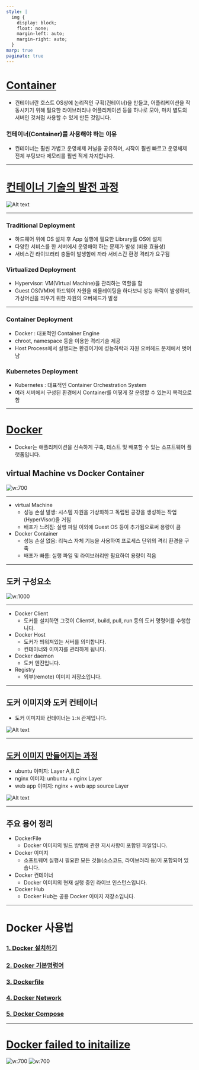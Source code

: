 ```yaml
---
style: |
  img {
    display: block;
    float: none;
    margin-left: auto;
    margin-right: auto;
  }
marp: true
paginate: true
---
```

# [Container](https://captcha.tistory.com/46)
- 컨테이너란 호스트 OS상에 논리적인 구획(컨테이너)을 만들고, 어플리케이션을 작동시키기 위해 필요한 라이브러리나 어플리케이션 등을 하나로 모아, 마치 별도의 서버인 것처럼 사용할 수 있게 만든 것입니다. 

### 컨테이너(Container)를 사용해야 하는 이유
- 컨테이너는 훨씬 가볍고 운영체제 커널을 공유하며, 시작이 훨씬 빠르고 운영체제 전체 부팅보다 메모리를 훨씬 적게 차지합니다.
---
# [컨테이너 기술의 발전 과정](https://ahnty0122.tistory.com/160)
![Alt text](./img/image.png)

---
### Traditional Deployment
- 하드웨어 위에 OS 설치 후 App 실행에 필요한 Library를 OS에 설치
- 다양한 서비스를 한 서버에서 운영해야 하는 문제가 발생 (비용 효율성)
- 서비스간 라이브러리 충돌이 발생함에 까라 서비스간 환경 격리가 요구됨
### Virtualized Deployment
- Hypervisor: VM(Virtual Machine)을 관리하는 역할을 함
- Guest OS(VM)에 하드웨어 자원을 에뮬레이팅을 하다보니 성능 하락이 발생하며, 가상머신을 띄우기 위한 자원의 오버헤드가 발생
---
### Container Deployment
- Docker : 대표적인 Container Engine
- chroot, namespace 등을 이용한 격리기술 제공
- Host Process에서 실행되는 환경이기에 성능하락과 자원 오버헤드 문제에서 벗어남
### Kubernetes Deployment
- Kubernetes : 대표적인 Container Orchestration System
- 여러 서버에서 구성된 환경에서 Container를 어떻게 잘 운영할 수 있는지 목적으로 함
---
# [Docker](https://seosh817.tistory.com/345)
- Docker는 애플리케이션을 신속하게 구축, 테스트 및 배포할 수 있는 소프트웨어 플랫폼입니다.

## virtual Machine vs Docker Container
![w:700](./img/image-1.png)

---
- virtual Machine
  - 성능 손실 발생: 시스템 자원을 가상화하고 독립된 공강을 생성하는 작업(HyperVisor)을 거침
  - 배포가 느려짐: 실행 파일 이외에 Guest OS 등이 추가됨으로써 용량이 큼
- Docker Container
  - 성능 손실 없음: 리눅스 자체 기능을 사용하여 프로세스 단위의 격리 환경을 구축
  - 배포가 빠름: 실행 파일 및 라이브러리만 필요하여 용량이 적음  
---
## 도커 구성요소
![w:1000](./img/image-2.png)

---
- Docker Client
  - 도커를 설치하면 그것이 Client며, build, pull, run 등의 도커 명령어를 수행합니다.
- Docker Host
  - 도커가 띄워져있는 서버를 의미합니다.
  - 컨테이너와 이미지를 관리하게 됩니다.
- Docker daemon
  - 도커 엔진입니다.
- Registry
  - 외부(remote) 이미지 저장소입니다.
---
## 도커 이미지와 도커 컨테이너
- 도커 이미지와 컨테이너는 `1:N` 관계입니다.

![Alt text](./img/image-3.png)

---
## [도커 이미지 만들어지는 과정](https://khj93.tistory.com/entry/Docker-Docker-%EA%B0%9C%EB%85%90)
- ubuntu 이미지: Layer A,B,C 
- nginx 이미지: unbuntu + nginx Layer
- web app 이미지: nginx + web app source Layer

![Alt text](./img/image-4.png)

---
## 주요 용어 정리 
- DockerFile
  - Docker 이미지의 빌드 방법에 관한 지시사항이 포함된 파일입니다.
- Docker 이미지
  - 소프트웨어 실행시 필요한 모든 것들(소스코드, 라이브러리 등)이 포함되어 있습니다.
- Docker 컨테이너 
  - Docker 이미지의 현재 실행 중인 라이브 인스턴스입니다. 
- Docker Hub 
  - Docker Hub는 공용 Docker 이미지 저장소입니다. 

---
# Docker 사용법 
### [1. Docker 설치하기](./docker_install.md) 
### [2. Docker 기본명령어](./docker_basic.md) 
### [3. Dockerfile](./docker_file.md)
### [4. Docker Network](./docker_network.md)
### [5. Docker Compose](./docker_compose.md)

---
# [Docker failed to initailize](https://github.com/docker/for-win/issues/12523#issuecomment-1029156833)
![w:700](./img/error/image.png)
![w:700](./img/error/image-2.png)



